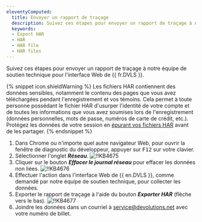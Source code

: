 ```yaml
---
eleventyComputed:
  title: Envoyer un rapport de traçage
  description: Suivez ces étapes pour envoyer un rapport de traçage à notre équipe de soutien technique pour l'interface Web de {{ fr.DVLS }}.
  keywords:
  - Export HAR
  - HAR
  - HAR file
  - HAR files
---
```

Suivez ces étapes pour envoyer un rapport de traçage à notre équipe de soutien technique pour l'interface Web de {{ fr.DVLS }}.

{% snippet icon.shieldWarning %}
Les fichiers HAR contiennent des données sensibles, notamment le contenu des pages que vous avez téléchargées pendant l'enregistrement et vos témoins. Cela permet à toute personne possédant le fichier HAR d'usurper l'identité de votre compte et de toutes les informations que vous avez soumises lors de l'enregistrement (données personnelles, mots de passe, numéros de carte de crédit, etc.).
Protégez les données de votre session en [épurant vos fichiers HAR](https://har-sanitizer.pages.dev/) avant de les partager.
{% endsnippet %}

1. Dans Chrome ou n'importe quel autre navigateur Web, pour ouvrir la fenêtre de diagnostic du développeur, appuyer sur <kbd>F12</kbd> sur votre clavier.
1. Sélectionner l'onglet ***Réseau***.
![!!KB4675](https://cdnweb.devolutions.net/docs/fr/kb/KB2094.png)
1. Cliquer sur le bouton ***Effacer le journal réseau*** pour effacer les données non liées.
![!!KB4676](https://cdnweb.devolutions.net/docs/fr/kb/KB2095.png)
1. Effectuer l'action dans l'interface Web de {{ en.DVLS }}, comme demandé par notre équipe de soutien technique, pour collecter les données.
1. Exporter le rapport de traçage à l'aide du bouton ***Exporter HAR*** (flèche vers le bas).
![!!KB4677](https://cdnweb.devolutions.net/docs/fr/kb/KB2096.png)
1. Joindre les données dans un courriel à [service@devolutions.net](mailto:service@devolutions.net) avec votre numéro de billet.
